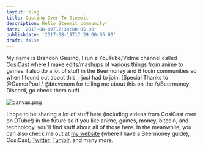 ```yaml
---
layout: blog
title: Casting Over To Steemit
description: Hello Steemit community!
date: '2017-08-19T17:39:00-05:00'
publishdate: '2017-08-19T17:39:00-05:00'
draft: false
---
```

My name is Brandon Giesing, I run a YouTube/Vidme channel called [CosiCast](https://www.youtube.com/channel/UCHxTk6XrnpHHsicLyw6RHsQ) where I make edits/mashups of various things from anime to games. I also do a lot of stuff in the Beermoney and Bitcoin communities so when I found out about this, I just had to join. (Special Thanks to @GamerPool / @btcvenom for telling me about this on the /r/Beermoney Discord, go check them out!)

![canvas.png](https://steemitimages.com/DQmYxvc1YHPMvXQWvKmmqdD9hgsKHdFzE5B2FkDsnkF5Zwc/canvas.png)

I hope to be sharing a lot of stuff here (including videos from CosiCast over on DTube!) in the future so if you like anime, games, money, bitcoin, and technology, you'll find stuff about all of those here. In the meanwhile, you can also check me out at [my website](https://brandongiesing.com) (where I have a Beermoney guide), CosiCast, [Twitter](https://twitter.com/BrandonGiesing), [Tumblr](https://brandongiesing.tumblr.com), and many more.
